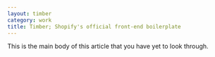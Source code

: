 ```yaml
---
layout: timber
category: work
title: Timber; Shopify's official front-end boilerplate
---
```


This is the main body of this article that you have yet to look through.